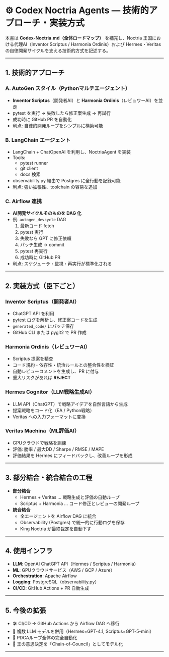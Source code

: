 # ⚙️ Codex Noctria Agents — 技術的アプローチ・実装方式

本書は **Codex-Noctria.md（全体ロードマップ）** を補完し、Noctria 王国における代理AI（Inventor Scriptus / Harmonia Ordinis）および Hermes・Veritas の自律開発サイクルを支える技術的方式を記述する。

---

## 1. 技術的アプローチ

### A. AutoGen スタイル（Pythonマルチエージェント）
- **Inventor Scriptus**（開発者AI）と **Harmonia Ordinis**（レビュワーAI）を並走
- pytest を実行 → 失敗したら修正案生成 → 再試行
- 成功時に GitHub PR を自動化
- 利点: 自律的開発ループをシンプルに構築可能

### B. LangChain エージェント
- LangChain + ChatOpenAI を利用し、NoctriaAgent を実装
- Tools:
  - pytest runner
  - git client
  - docs 検索
- observability.py 経由で Postgres に全行動を記録可能
- 利点: 強い拡張性、toolchain の容易な追加

### C. Airflow 連携
- **AI開発サイクルそのものを DAG 化**
- 例: `autogen_devcycle` DAG
  1. 最新コード fetch
  2. pytest 実行
  3. 失敗なら GPT に修正依頼
  4. パッチ生成 → commit
  5. pytest 再実行
  6. 成功時に GitHub PR
- 利点: スケジューラ・監視・再実行が標準化される

---

## 2. 実装方式（臣下ごと）

### Inventor Scriptus（開発者AI）
- ChatGPT API を利用
- pytest ログを解析し、修正案コードを生成
- `generated_code/` にパッチ保存
- GitHub CLI または pygit2 で PR 作成

### Harmonia Ordinis（レビュワーAI）
- Scriptus 提案を精査
- コード規約・依存性・統治ルールとの整合性を検証
- 自動レビューコメントを生成し、PR に付与
- 重大リスクがあれば **REJECT**

### Hermes Cognitor（LLM戦略生成AI）
- LLM API（ChatGPT）で戦略アイデアを自然言語から生成
- 提案戦略をコード化（EA / Python戦略）
- Veritas への入力フォーマットに変換

### Veritas Machina（ML評価AI）
- GPUクラウドで戦略を訓練
- 評価: 勝率 / 最大DD / Sharpe / RMSE / MAPE
- 評価結果を Hermes にフィードバックし、改善ループを形成

---

## 3. 部分結合・統合結合の工程

- **部分結合**
  - Hermes + Veritas … 戦略生成と評価の自動ループ
  - Scriptus + Harmonia … コード修正とレビューの開発ループ
- **統合結合**
  - 全エージェントを Airflow DAG に統合
  - Observability (Postgres) で統一的に行動ログを保存
  - King Noctria が最終裁定を自動下す

---

## 4. 使用インフラ

- **LLM**: OpenAI ChatGPT API（Hermes / Scriptus / Harmonia）
- **ML**: GPUクラウドサービス（AWS / GCP / Azure）
- **Orchestration**: Apache Airflow
- **Logging**: PostgreSQL（observability.py）
- **CI/CD**: GitHub Actions + PR 自動生成

---

## 5. 今後の拡張
- 🛠️ CI/CD → GitHub Actions から Airflow DAG へ移行
- 🧠 複数 LLM モデルを併用（Hermes=GPT-4.1, Scriptus=GPT-5-mini）
- 🔄 PDCAループ全体の完全自動化
- 🏰 王の意思決定を「Chain-of-Council」としてモデル化

---
